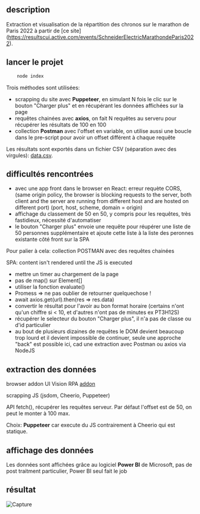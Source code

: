 ## description

Extraction et visualisation de la répartition des chronos sur le marathon de Paris 2022 à partir de [ce site] (https://resultscui.active.com/events/SchneiderElectricMarathondeParis2022).

## lancer le projet

```sh
    node index
```

Trois méthodes sont utilisées:

- scrapping du site avec **Puppeteer**, en simulant N fois le clic sur le bouton "Charger plus" et en récupérant les données affichées sur la page
- requêtes chainées avec **axios**, on fait N requêtes au serveru pour récupérer les résultats de 100 en 100
- collection **Postman** avec l'offset en variable, on utilise aussi une boucle dans le pre-script pour avoir un offset différent à chaque requête

Les résultats sont exportés dans un fichier CSV (séparation avec des virgules): [data.csv](/data.csv).

## difficultés rencontrées

- avec une app front dans le browser en React: erreur requète CORS,
  (same origin policy, the browser is blocking requests to the server, both client and the server are running from different host and are hosted on different port) (port, host, scheme, domain = origin)
- affichage du classement de 50 en 50, y compris pour les requêtes, très fastidieux, nécessité d'automatiser
- le bouton "Charger plus" envoie une requête pour réupérer une liste de 50 personnes supplémentaire et ajoute cette liste à la liste des peronnes existante côté front sur la SPA

Pour palier à cela: collection POSTMAN avec des requêtes chainées

SPA: content isn't rendered until the JS is executed

- mettre un timer au chargement de la page
- pas de map() sur Element[]
- utiliser la fonction evaluate()
- Promess => ne pas oublier de retourner quelquechose !
- await axios.get(url).then(res => res.data)
- convertir le résultat pour l'avoir au bon format horaire (certains n'ont qu'un chiffre si < 10, et d'autres n'ont pas de minutes ex PT3H12S)
- récupérer le selecteur du bouton "Charger plus", il n'a pas de classe ou d'id particulier
- au bout de plusieurs dizaines de requêtes le DOM devient beaucoup trop lourd et il devient impossible de continuer, seule une approche "back" est possible ici, cad une extraction avec Postman ou axios via NodeJS

## extraction des données

browser addon UI Vision RPA [addon](https://chrome.google.com/webstore/detail/uivision-rpa/gcbalfbdmfieckjlnblleoemohcganoc)

scrapping JS (jsdom, Cheerio, Puppeteer)

API fetch(), récupérer les requêtes serveur. Par défaut l'offset est de 50, on peut le monter à 100 max.

Choix: **Puppeteer** car execute du JS contrairement à Cheerio qui est statique.

## affichage des données

Les données sont affichées grâce au logiciel **Power BI** de Microsoft, pas de post traitment particulier, Power BI seul fait le job

## résultat

![Capture](https://user-images.githubusercontent.com/32497923/162720041-85377538-e491-49bf-87b7-f9f282b3b8d6.PNG)
